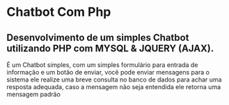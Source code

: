 # Chatbot Com Php

## Desenvolvimento de um simples Chatbot utilizando PHP com MYSQL & JQUERY (AJAX).

É um Chatbot simples, com um simples formulário para entrada de informação e um botão de enviar, você pode enviar mensagens para o sistema ele realize uma breve consulta no banco de dados  para achar uma resposta adequada, caso a mensagem não seja entendida ele retorna uma mensagem padrão


